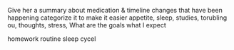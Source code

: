 


Give her a summary about medication & timeline
changes that have been happening
	categorize it to make it easier
	appetite, sleep, studies, torubling ou, thoughts, stress, 
What are the goals what I expect



homework
routine
sleep cycel